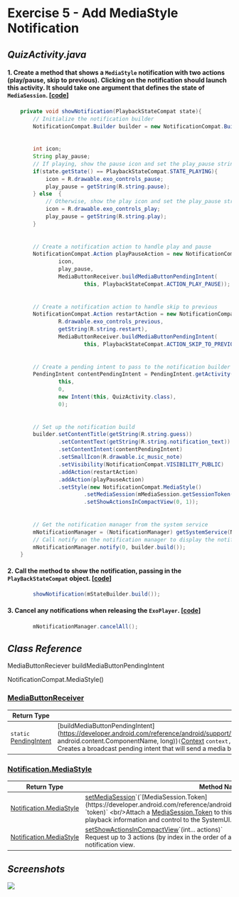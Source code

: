 # Exercise 5 - Add MediaStyle Notification


## _QuizActivity.java_

#### 1. Create a method that shows a `MediaStyle` notification with two actions (play/pause, skip to previous). Clicking on the notification should launch this activity. It should take one argument that defines the state of `MediaSession`. [[code][1]]
```java
    private void showNotification(PlaybackStateCompat state){
        // Initialize the notification builder
        NotificationCompat.Builder builder = new NotificationCompat.Builder(this);


        int icon;
        String play_pause;
        // If playing, show the pause icon and set the play_pause string to 'pause'
        if(state.getState() == PlaybackStateCompat.STATE_PLAYING){
            icon = R.drawable.exo_controls_pause;
            play_pause = getString(R.string.pause);
        } else  {
            // Otherwise, show the play icon and set the play_pause string to 'play'
            icon = R.drawable.exo_controls_play;
            play_pause = getString(R.string.play);
        }


        // Create a notification action to handle play and pause
        NotificationCompat.Action playPauseAction = new NotificationCompat.Action(
                icon,
                play_pause,
                MediaButtonReceiver.buildMediaButtonPendingIntent(
                        this, PlaybackStateCompat.ACTION_PLAY_PAUSE));


        // Create a notification action to handle skip to previous
        NotificationCompat.Action restartAction = new NotificationCompat.Action(
                R.drawable.exo_controls_previous,
                getString(R.string.restart),
                MediaButtonReceiver.buildMediaButtonPendingIntent(
                        this, PlaybackStateCompat.ACTION_SKIP_TO_PREVIOUS));


        // Create a pending intent to pass to the notification builder
        PendingIntent contentPendingIntent = PendingIntent.getActivity(
                this,
                0,
                new Intent(this, QuizActivity.class),
                0);


        // Set up the notification build
        builder.setContentTitle(getString(R.string.guess))
                .setContentText(getString(R.string.notification_text))
                .setContentIntent(contentPendingIntent)
                .setSmallIcon(R.drawable.ic_music_note)
                .setVisibility(NotificationCompat.VISIBILITY_PUBLIC)
                .addAction(restartAction)
                .addAction(playPauseAction)
                .setStyle(new NotificationCompat.MediaStyle()
                        .setMediaSession(mMediaSession.getSessionToken())
                        .setShowActionsInCompactView(0, 1));


        // Get the notification manager from the system service
        mNotificationManager = (NotificationManager) getSystemService(NOTIFICATION_SERVICE);
        // Call notify on the notification manager to display the notification
        mNotificationManager.notify(0, builder.build());
    }
```


#### 2. Call the method to show the notification, passing in the `PlayBackStateCompat` object. [[code][2]]
```java
        showNotification(mStateBuilder.build());
```


#### 3. Cancel any notifications when releasing the `ExoPlayer`. [[code][3]]

```java
        mNotificationManager.cancelAll();
```


## _Class Reference_
MediaButtonReciever
    buildMediaButtonPendingIntent

NotificationCompat.MediaStyle()

### [MediaButtonReceiver](https://developer.android.com/reference/android/support/v4/media/session/MediaButtonReceiver.html)

|Return Type  |Method Name  |
|-------------------------------------------------------------------------------------------------|------------------------------------------------------------------------------------------------------------------------------------------------------------------------------------------------------------------------------------------------------------------------------------------------------------------------------------------------------------------------------------------------------------------------------------------------------------------------------------------------------------------------------|
| `static` [PendingIntent](https://developer.android.com/reference/android/app/PendingIntent.html) | [buildMediaButtonPendingIntent](https://developer.android.com/reference/android/support/v4/media/session/MediaButtonReceiver.html#buildMediaButtonPendingIntent(android.content.Context, android.content.ComponentName, long))`(`[Context](https://developer.android.com/reference/android/content/Context.html) `context,` [ComponentName](https://developer.android.com/reference/android/content/ComponentName.html) `mbrComponent, long action)` <br/>Creates a broadcast pending intent that will send a media button event. |


### [Notification.MediaStyle](https://developer.android.com/reference/android/app/Notification.MediaStyle.html)

|Return Type   |Method Name   |
|-------------------------------------------------------------------------------------------------------------|--------------------------------------------------------------------------------------------------------------------------------------------------------------------------------------------------------------------------------------------------------------------------------------------------------------------------------------------------------------------------------------------------------------------------------------------------------------------------------------------------------|
| [Notification.MediaStyle](https://developer.android.com/reference/android/app/Notification.MediaStyle.html) | [setMediaSession](https://developer.android.com/reference/android/app/Notification.MediaStyle.html#setMediaSession(android.media.session.MediaSession.Token))`(`[MediaSession.Token](https://developer.android.com/reference/android/media/session/MediaSession.Token.html) `token)` <br/>Attach a [MediaSession.Token](https://developer.android.com/reference/android/media/session/MediaSession.Token.html) to this Notification to provide additional playback information and control to the SystemUI. |
| [Notification.MediaStyle](https://developer.android.com/reference/android/app/Notification.MediaStyle.html) | [setShowActionsInCompactView](https://developer.android.com/reference/android/app/Notification.MediaStyle.html#setShowActionsInCompactView(int...))`(int... actions)` <br/>Request up to 3 actions (by index in the order of addition) to be shown in the compact notification view.                                                                                                                                                                                                                        |


## _Screenshots_
<img src="![1](screenshots/1.png)" width="300">








[1]: https://github.com/aaroncrutchfield/AdvancedAndroid_ClassicalMusicQuiz/blob/7b8b049c779773253b715ebbceb9d1dd1b46bf10/app/src/main/java/com/example/android/classicalmusicquiz/QuizActivity.java#L194-L247
[2]: https://github.com/aaroncrutchfield/AdvancedAndroid_ClassicalMusicQuiz/blob/7b8b049c779773253b715ebbceb9d1dd1b46bf10/app/src/main/java/com/example/android/classicalmusicquiz/QuizActivity.java#L409
[3]: https://github.com/aaroncrutchfield/AdvancedAndroid_ClassicalMusicQuiz/blob/7b8b049c779773253b715ebbceb9d1dd1b46bf10/app/src/main/java/com/example/android/classicalmusicquiz/QuizActivity.java#L278
